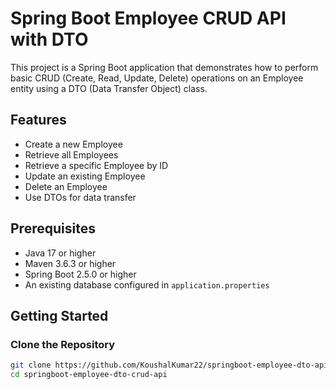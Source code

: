 # Spring Boot Employee CRUD API with DTO

This project is a Spring Boot application that demonstrates how to perform basic CRUD (Create, Read, Update, Delete) operations on an Employee entity using a DTO (Data Transfer Object) class.

## Features

- Create a new Employee
- Retrieve all Employees
- Retrieve a specific Employee by ID
- Update an existing Employee
- Delete an Employee
- Use DTOs for data transfer

## Prerequisites

- Java 17 or higher
- Maven 3.6.3 or higher
- Spring Boot 2.5.0 or higher
- An existing database configured in `application.properties`

## Getting Started

### Clone the Repository

```bash
git clone https://github.com/KoushalKumar22/springboot-employee-dto-api.git
cd springboot-employee-dto-crud-api
